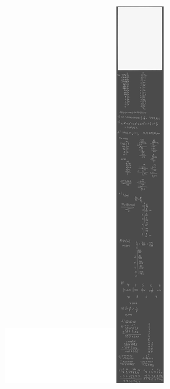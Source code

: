 ![](Notatki/Semestr%203/Architektura%20komputerów%201/Ćwiczenia/Ćwiczenia%201/lista1.pdf)
![](Notatki/Semestr%203/Architektura%20komputerów%201/Ćwiczenia/Ćwiczenia%201/Drawing%202023-10-16%2010.07.55.excalidraw.svg)